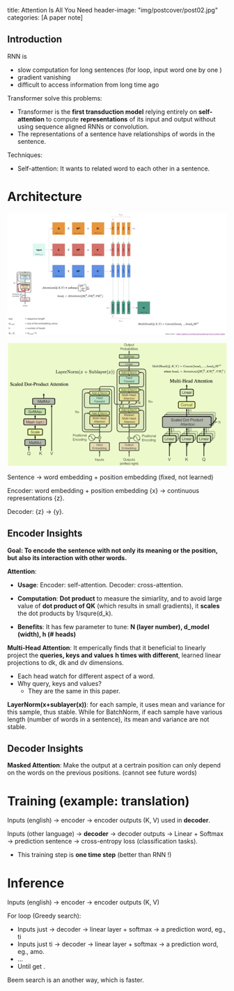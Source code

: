 title: Attention Is All You Need
header-image: "img/postcover/post02.jpg"
categories: [A paper note]

## Introduction

RNN is

- slow computation for long sentences (for loop, input word one by one )
- gradient vanishing
- difficult to access information from long time ago

Transformer solve this problems:

- Transformer is the **first transduction model** relying entirely on **self-attention** to compute **representations** of its input and output without using sequence aligned RNNs or convolution.
- The representations of a sentence have relationships of words in the sentence.

Techniques: 

- Self-attention: It wants to related word to each other in a sentence.

# Architecture

![image-20231207180623472](../../img/a_img_store/image-20231207180623472.png)

![image-20231207150948826](../../img/a_img_store/image-20231207150948826.png)

  Sentence -> word embedding + position embedding (fixed, not learned)

Encoder: word embedding + position embedding {x} -> continuous representations {z}.

Decoder: {z} -> {y}.

## Encoder Insights

**Goal:  To encode the sentence with not only its meaning or the position, but also its interaction with other words.**

**Attention**:

- **Usage**: Encoder: self-attention. Decoder: cross-attention.

- **Computation**: **Dot product** to measure the simiarlity, and to avoid large value of **dot product of QK** (which results in small gradients), it **scales** the dot products by 1/squre(d_k).
- **Benefits**: It has few parameter to tune: **N (layer number), d_model (width), h (# heads)**

**Multi-Head Attention**: It emperically finds that it beneficial to linearly project the **queries, keys and values** **h times with different**, learned linear projections to dk, dk and dv dimensions.

- Each head watch for different aspect of a word.
- Why query, keys and values?
  - They are the same in this paper.

**LayerNorm(x+sublayer(x))**: for each sample, it uses mean and variance for this sample, thus stable. While for BatchNorm, if each sample have various length (number of words in a sentence), its mean and variance are not stable.

## Decoder Insights

**Masked Attention**: Make the output at a certrain position can only depend on the words on the previous positions. (cannot see future words)

# Training (example: translation)

Inputs (english) -> encoder -> encoder outputs (K, V) used in **decoder**.

Inputs (other language) -> **decoder** -> decoder outputs -> Linear + Softmax -> prediction sentence ->  cross-entropy loss (classification tasks).

- This training step is **one time step** (better than RNN !)

# Inference 

Inputs (english) -> encoder -> encoder outputs (K, V)

For loop (Greedy search):

- Inputs just <SOS> -> decoder -> linear layer + softmax -> a prediction word, eg., ti
- Inputs just <SOS> ti -> decoder -> linear layer + softmax -> a prediction word, eg., amo.
- ...
- Until get <SOS>.

Beem search is an another way, which is faster.











